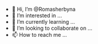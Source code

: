 - 👋 Hi, I’m @Romasherbyna
- 👀 I’m interested in ...
- 🌱 I’m currently learning ...
- 💞️ I’m looking to collaborate on ...
- 📫 How to reach me ...

<!---
Romasherbyna/Romasherbyna is a ✨ special ✨ repository because its `README.md` (this file) appears on your GitHub profile.
You can click the Preview link to take a look at your changes.
--->
